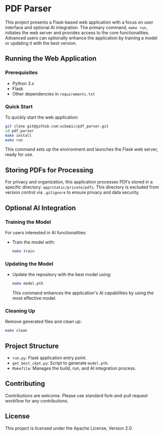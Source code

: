 # PDF Parser
This project presents a Flask-based web application with a focus on user interface and optional AI integration. The primary command, `make run`, initiates the web server and provides access to the core functionalities. Advanced users can optionally enhance the application by training a model or updating it with the best version.

## Running the Web Application

### Prerequisites
- Python 3.x
- Flask
- Other dependencies in `requirements.txt`

### Quick Start
To quickly start the web application:
```bash
git clone git@github.com:ucbepic/pdf_parser.git
cd pdf_parser
make install
make run
```
This command sets up the environment and launches the Flask web server, ready for use.

## Storing PDFs for Processing

For privacy and organization, this application processes PDFs stored in a specific directory: `app/static/private/pdfs`. This directory is excluded from version control via `.gitignore` to ensure privacy and data security.


## Optional AI Integration

### Training the Model
For users interested in AI functionalities:
- Train the model with:
  ```bash
  make train
  ```

### Updating the Model
- Update the repository with the best model using:
  ```bash
  make model.pth
  ```
  This command enhances the application's AI capabilities by using the most effective model.

### Cleaning Up
Remove generated files and clean up:
```bash
make clean
```

## Project Structure
- `run.py`: Flask application entry point.
- `get_best_ckpt.py`: Script to generate `model.pth`.
- `Makefile`: Manages the build, run, and AI integration process.

## Contributing
Contributions are welcome. Please use standard fork-and-pull request workflow for any contributions.

## License
This project is licensed under the Apache License, Version 2.0 